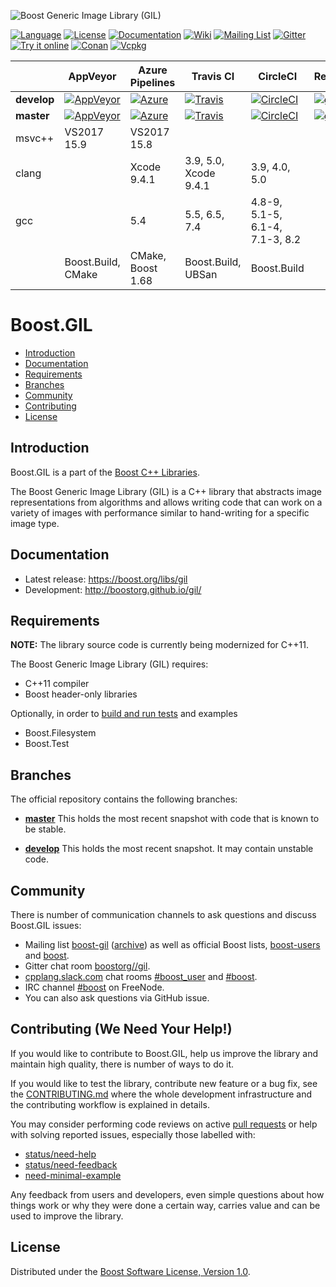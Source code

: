 ![Boost Generic Image Library (GIL)](https://raw.githubusercontent.com/boostorg/gil/develop/doc/_static/gil.png)

[![Language](https://img.shields.io/badge/C%2B%2B-11-blue.svg)](https://en.wikipedia.org/wiki/C%2B%2B#Standardization)
[![License](https://img.shields.io/badge/license-BSL-blue.svg)](https://opensource.org/licenses/BSL-1.0)
[![Documentation](https://img.shields.io/badge/gil-documentation-blue.svg)](http://boostorg.github.com/gil/)
[![Wiki](https://img.shields.io/badge/gil-wiki-blue.svg)](https://github.com/boostorg/gil/wiki)
[![Mailing List](https://img.shields.io/badge/gil-mailing%20list-4eb899.svg)](https://lists.boost.org/mailman/listinfo.cgi/boost-gil)
[![Gitter](https://img.shields.io/badge/gil-chat%20on%20gitter-4eb899.svg)](https://gitter.im/boostorg/gil)
[![Try it online](https://img.shields.io/badge/on-wandbox-blue.svg)](https://wandbox.org/permlink/isNgnMuqWcqTqzy7)
[![Conan](https://img.shields.io/badge/on-conan-blue.svg)](https://bintray.com/bincrafters/public-conan/boost_gil%3Abincrafters)
[![Vcpkg](https://img.shields.io/badge/on-vcpkg-blue.svg)](https://github.com/Microsoft/vcpkg/tree/master/ports/boost-gil)

   <br />   | AppVeyor        | Azure Pipelines | Travis CI       | CircleCI        | Regression
------------|-----------------|-----------------|-----------------|-----------------|------------
**develop** | [![AppVeyor](https://ci.appveyor.com/api/projects/status/w4k19d8io2af168h/branch/develop?svg=true)](https://ci.appveyor.com/project/stefanseefeld/gil/branch/develop) | [![Azure](https://dev.azure.com/boostorg/gil/_apis/build/status/boostorg.gil?branchName=develop)](https://dev.azure.com/boostorg/gil/_build/latest?definitionId=4?branchName=develop) | [![Travis](https://travis-ci.org/boostorg/gil.svg?branch=develop)](https://travis-ci.org/boostorg/gil) | [![CircleCI](https://circleci.com/gh/boostorg/gil/tree/develop.svg?style=shield)](https://circleci.com/gh/boostorg/workflows/gil/tree/develop) | [![gil](https://img.shields.io/badge/gil-develop-blue.svg)](http://www.boost.org/development/tests/develop/developer/gil.html)
**master**  | [![AppVeyor](https://ci.appveyor.com/api/projects/status/w4k19d8io2af168h?svg=true)](https://ci.appveyor.com/project/stefanseefeld/gil/branch/master) | [![Azure](https://dev.azure.com/boostorg/gil/_apis/build/status/boostorg.gil?branchName=master)](https://dev.azure.com/boostorg/gil/_build/latest?definitionId=4?branchName=master) | [![Travis](https://travis-ci.org/boostorg/gil.svg?branch=master)](https://travis-ci.org/boostorg/gil) | [![CircleCI](https://circleci.com/gh/boostorg/gil/tree/master.svg?style=shield)](https://circleci.com/gh/boostorg/workflows/gil/tree/master) | [![gil](https://img.shields.io/badge/gil-master-blue.svg)](http://www.boost.org/development/tests/master/developer/gil.html)
 msvc++     | VS2017 15.9 | VS2017 15.8 |   |   |
 clang      |   | Xcode 9.4.1 | 3.9, 5.0, Xcode 9.4.1 | 3.9, 4.0, 5.0 |
 gcc        |   | 5.4 | 5.5, 6.5, 7.4 | 4.8-9, 5.1-5, 6.1-4, 7.1-3, 8.2 |
 <br />     | Boost.Build, CMake | CMake, Boost 1.68 | Boost.Build, UBSan | Boost.Build |

# Boost.GIL

- [Introduction](#introduction)
- [Documentation](#documentation)
- [Requirements](#requirements)
- [Branches](#branches)
- [Community](#community)
- [Contributing](#contributing-we-need-your-help)
- [License](#license)

## Introduction

Boost.GIL is a part of the [Boost C++ Libraries](http://github.com/boostorg).

The Boost Generic Image Library (GIL) is a C++ library that abstracts image
representations from algorithms and allows writing code that can work on a
variety of images with performance similar to hand-writing for a specific image type.

## Documentation

- Latest release: https://boost.org/libs/gil
- Development: http://boostorg.github.io/gil/

## Requirements

**NOTE:** The library source code is currently being modernized for C++11.

The Boost Generic Image Library (GIL) requires:

- C++11 compiler
- Boost header-only libraries

Optionally, in order to [build and run tests](#contributing-we-need-your-help) and examples

- Boost.Filesystem
- Boost.Test

## Branches

The official repository contains the following branches:

* [**master**](https://github.com/boostorg/gil/tree/master) This
  holds the most recent snapshot with code that is known to be stable.

* [**develop**](https://github.com/boostorg/gil/tree/develop) This
  holds the most recent snapshot. It may contain unstable code.

## Community

There is number of communication channels to ask questions and discuss Boost.GIL issues:

- Mailing list [boost-gil](https://lists.boost.org/mailman/listinfo.cgi/boost-gil) ([archive](https://lists.boost.org/boost-gil/)) as well as official Boost lists, [boost-users](https://lists.boost.org/mailman/listinfo.cgi/boost-users) and
[boost](https://lists.boost.org/mailman/listinfo.cgi/boost).
- Gitter chat room [boostorg//gil](https://gitter.im/boostorg/gil).
- [cpplang.slack.com](https://cpplang.slack.com) chat rooms [#boost_user](https://cpplang.slack.com/messages/CEWTCFDN0/) and [#boost](https://cpplang.slack.com/messages/C27KZLB0X/).
- IRC channel [#boost](irc://chat.freenode.net/#osgeo-geos) on FreeNode.
- You can also ask questions via GitHub issue.

## Contributing (We Need Your Help!)

If you would like to contribute to Boost.GIL, help us improve the library
and maintain high quality, there is number of ways to do it.

If you would like to test the library, contribute new feature or a bug fix,
see the [CONTRIBUTING.md](https://github.com/boostorg/gil/blob/develop/CONTRIBUTING.md)
where the whole development infrastructure and the contributing workflow is explained in details.

You may consider performing code reviews on active
[pull requests](https://github.com/boostorg/gil/pulls) or help
with solving reported issues, especially those labelled with:

- [status/need-help](https://github.com/boostorg/gil/labels/status%2Fneed-help)
- [status/need-feedback](https://github.com/boostorg/gil/labels/status%2Fneed-feedback)
- [need-minimal-example ](https://github.com/boostorg/gil/labels/status%2Fneed-minimal-example)

Any feedback from users and developers, even simple questions about how things work
or why they were done a certain way, carries value and can be used to improve the library.

## License

Distributed under the [Boost Software License, Version 1.0](http://www.boost.org/LICENSE_1_0.txt).
